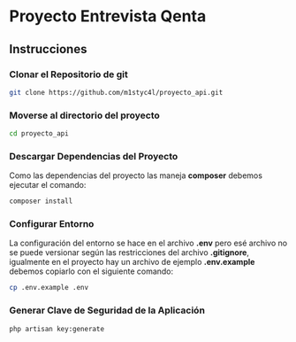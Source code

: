 # Proyecto Entrevista Qenta

## Instrucciones

### Clonar el Repositorio de git

```bash
git clone https://github.com/m1styc4l/proyecto_api.git
```

### Moverse al directorio del proyecto

```bash
cd proyecto_api
```

### Descargar Dependencias del Proyecto

Como las dependencias del proyecto las maneja **composer** debemos ejecutar el comando:

```bash
composer install
```

### Configurar Entorno

La configuración del entorno se hace en el archivo **.env** pero esé archivo no se puede versionar según las restricciones del archivo **.gitignore**, igualmente en el proyecto hay un archivo de ejemplo  **.env.example** debemos copiarlo con el siguiente comando:

```bash
cp .env.example .env
```

### Generar Clave de Seguridad de la Aplicación

```bash
php artisan key:generate
```
